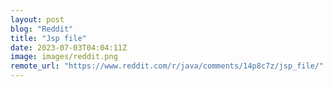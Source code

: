 ```yaml
---
layout: post
blog: "Reddit"
title: "Jsp file"
date: 2023-07-03T04:04:11Z
image: images/reddit.png
remote_url: "https://www.reddit.com/r/java/comments/14p8c7z/jsp_file/"
---
```

